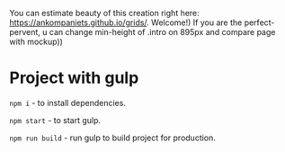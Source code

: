 You can estimate beauty of this creation right here: https://ankompaniets.github.io/grids/. Welcome!) If you are the perfect-pervent, u can change min-height of .intro on 895px and compare page with mockup))

# Project with gulp 

` npm i ` - to install dependencies.

` npm start ` - to start gulp.

` npm run build ` - run gulp to build project for production.
